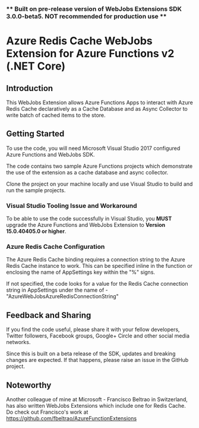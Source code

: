 ### ** Built on pre-release version of WebJobs Extensions SDK 3.0.0-beta5. NOT recommended for production use **

# Azure Redis Cache WebJobs Extension for Azure Functions v2 (.NET Core)

## Introduction 
This WebJobs Extension allows Azure Functions Apps to interact with Azure Redis Cache declaratively as a Cache Database  and as Async Collector to write batch of cached items to the store.

## Getting Started
To use the code, you will need Microsoft Visual Studio 2017 configured Azure Functions and WebJobs SDK. 

The code contains two sample Azure Functions projects which demonstrate the use of the extension as a cache database and async collector.

Clone the project on your machine locally and use Visual Studio to build and run the sample projects.

### Visual Studio Tooling Issue and Workaround
To be able to use the code successfully in Visual Studio, you **MUST** upgrade the Azure Functions and WebJobs Extension to **Version 15.0.40405.0 or higher**.

### Azure Redis Cache Configuration
The Azure Redis Cache binding requires a connection string to the Azure Redis Cache instance to work. This can be specified inline in the function or enclosing the name of AppSettings key within the "%" signs.

If not specified, the code looks for a value for the Redis Cache connection string in AppSettings under the name of - "AzureWebJobsAzureRedisConnectionString"

## Feedback and Sharing
If you find the code useful, please share it with your fellow developers, Twitter followers, Facebook groups, Google+ Circle and other social media networks.

Since this is built on a beta release of the SDK, updates and breaking changes are expected.
If that happens, please raise an issue in the GitHub project. 

## Noteworthy
Another colleague of mine at Microsoft - Francisco Beltrao in Switzerland, has also written WebJobs Extensions which include one for Redis Cache. Do check out Francisco's work at https://github.com/fbeltrao/AzureFunctionExtensions

